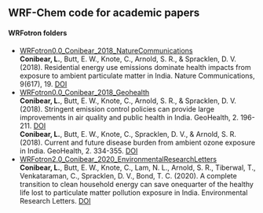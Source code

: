 ## WRF-Chem code for academic papers
#### WRFotron folders
- [WRFotron0.0_Conibear_2018_NatureCommunications](https://github.com/lukeconibear/papers_wrfotron/tree/master/WRFotron0.0_Conibear_2018_NatureCommunications)  
**Conibear, L.**, Butt, E. W., Knote, C., Arnold, S. R., & Spracklen, D. V. (2018). Residential energy use emissions dominate health impacts from exposure to ambient particulate matter in India. Nature Communications, 9(617), 19.
[DOI](https://doi.org/10.1038/s41467-018-02986-7)  
- [WRFotron0.0_Conibear_2018_Geohealth](https://github.com/lukeconibear/papers_wrfotron/tree/master/WRFotron0.0_Conibear_2018_Geohealth)  
**Conibear, L.**, Butt, E. W., Knote, C., Arnold, S. R., & Spracklen, D. V. (2018). Stringent emission control policies can provide large improvements in air quality and public health in India. GeoHealth, 2. 196-211.
[DOI](https://doi.org/10.1029/2018GH000139)  
**Conibear, L.**, Butt, E. W., Knote, C., Spracklen, D. V., & Arnold, S. R. (2018). Current and future disease burden from ambient ozone exposure in India. GeoHealth, 2. 334-355.
[DOI](https://doi.org/10.1029/2018GH000168)  
- [WRFotron2.0_Conibear_2020_EnvironmentalResearchLetters](https://github.com/lukeconibear/papers_wrfotron/tree/master/WRFotron2.0_Conibear_2020_EnvironmentalResearchLetters)  
**Conibear, L.**, Butt, E. W., Knote, C., Lam, N. L., Arnold, S. R., Tiberwal, T., Venkataraman, C., Spracklen, D. V., Bond, T. C. (2020). A complete transition to clean household energy can save onequarter of the healthy life lost to particulate matter pollution exposure in India. Environmental Research Letters. [DOI](https://doi.org/10.1088/1748-9326/ab8e8a)  
